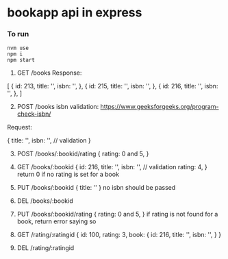 # bookapp api in express

### To run

```
nvm use
npm i
npm start
```

1. GET /books
   Response:

[
{
id: 213,
title: '',
isbn: '',
},
{
id: 215,
title: '',
isbn: '',
},
{
id: 216,
title: '',
isbn: '',
},
]

2. POST /books
   isbn validation: https://www.geeksforgeeks.org/program-check-isbn/

Request:

{
title: '',
isbn: '', // validation
}

3. POST /books/:bookid/rating
   {
   rating: 0 and 5,
   }

4. GET /books/:bookid
   {
   id: 216,
   title: '',
   isbn: '', // validation
   rating: 4,
   }
   return 0 if no rating is set for a book

5. PUT /books/:bookid
   {
   title: ''
   }
   no isbn should be passed

6. DEL /books/:bookid

7. PUT /books/:bookid/rating
   {
   rating: 0 and 5,
   }
   if rating is not found for a book, return error saying so

8. GET /rating/:ratingid
   {
   id: 100,
   rating: 3,
   book: {
   id: 216,
   title: '',
   isbn: '',
   }
   }
9. DEL /rating/:ratingid
